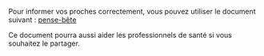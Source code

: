 Pour informer vos proches correctement,
vous pouvez utiliser le document suivant :
[pense-bête](pense-bete.pdf)

Ce document pourra aussi aider les professionnels de santé
si vous souhaitez le partager.
